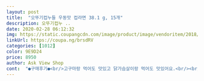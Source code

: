 ```yaml
---
layout: post 
title:  "오뚜기컵누들 우동맛 컵라면 38.1 g, 15개" 
description: 오뚜기컵누 ..
date: 2020-02-28 06:12:32 
img: https://static.coupangcdn.com/image/product/image/vendoritem/2018/10/11/3058249701/ff110b0b-0fb7-4d6a-8566-f395957c4489.jpg 
linkUrl: https://coupa.ng/brsdRV 
categories: [1012] 
color: 9E9D24 
price: 8950 
author: Ask View Shop 
cont:  "●구매후기●<br/>고구마랑 먹어도 맛있고 닭가슴살이랑 먹어도 맛있어요.<br/><br/>구겨져서 오면 어쩌나 했었는데<br/>구입했구요<br/>국물만 들어있는 컵국? 으로 먹어볼까하다가<br/>국물이 아쉽더라구요<br/>굳이 단점이라면 양이 작은거... <br/>? 왜 120kcal인 지 알겠더라고요ㅋㅋㅋ<br/>그래도 하나에 600원꼴이면 감수해야겠쥬<br/>기사님들 최고!<br/>다먹고 국물에다 계란두개풀어서 계란찜해먹음 한끼식사로도충분하답니다<br/>다이어트 하면서 많이 먹었어요.<br/><br/>또 씹는맛없으면 좀 아쉽잖아요?<br/>랜덤으로라도 다른 종류랑 묶여있는 상품이있다면 더 좋았을거같아요<br/>마지막으로 ㅋㅋ술먹고 그다음날 해장하기 딱좋아요<br/>밀가루 맛 안 나는 것도 좋아요.<br/> 이거 먹다가 다른 라면 먹으면 밀가루 맛이 확 나더라고요.<br/><br/>밥늦게 출출할때 부담없이 즐길수있어서 좋아요<br/>배고플따 아주 간편하게 먹을수 있어서 좋은 컵누들 그래서자주먹지요 칼로리가 적어서 부담도 적구요<br/>배송도 잘 되었구요<br/>순한맛이라 아이들도 잘먹구요 꼬돌꼬돌한 느낌이라 식감도 아주좋쿠요<br/>역시나 맛있어요<br/>요즘들어 점심도시락을 싸서 다니는데<br/>원래 간단하게 먹으려고 도시락을 싸는거였는데<br/>자극적이지않아서 더좋아용 ㅋㅋ<br/>점점 푸짐해지는 불편한진실.<br/>.<br/>숨길수없는 돼지력.<br/>.<br/><br/>조금 아쉬운게있다면<br/>진짜맛있음 ㅋㅋ 간이딱맞음 한번 그렇게 해드셔보세용<br/>짱맛있음<br/>칼로리도 낮아서 죄책감도 덜어볼겸<br/>평소에 즐겨먹던 제품이기도하고<br/>" 
---
```

